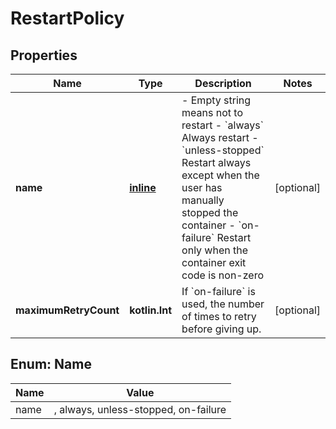 
# RestartPolicy

## Properties
Name | Type | Description | Notes
------------ | ------------- | ------------- | -------------
**name** | [**inline**](#NameEnum) | - Empty string means not to restart - &#x60;always&#x60; Always restart - &#x60;unless-stopped&#x60; Restart always except when the user has manually stopped the container - &#x60;on-failure&#x60; Restart only when the container exit code is non-zero  |  [optional]
**maximumRetryCount** | **kotlin.Int** | If &#x60;on-failure&#x60; is used, the number of times to retry before giving up.  |  [optional]


<a name="NameEnum"></a>
## Enum: Name
Name | Value
---- | -----
name | , always, unless-stopped, on-failure



